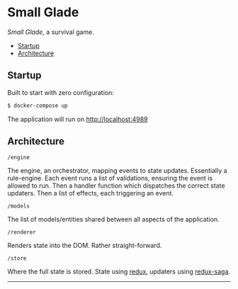 # Small Glade

_Small Glade_, a survival game.

* [Startup][]
* [Architecture][]

## Startup
[Startup]: #startup

Built to start with zero configuration:

```sh
$ docker-compose up
```

The application will run on [http://localhost:4989][]

## Architecture
[Architecture]: #architecture

`/engine`

The engine, an orchestrator, mapping events to state updates. Essentially a rule-engine. Each
event runs a list of validations, ensuring the event is allowed to run. Then a handler function
which dispatches the correct state updaters. Then a list of effects, each triggering an event.

`/models`

The list of models/entities shared between all aspects of the application.

`/renderer`

Renders state into the DOM. Rather straight-forward.

`/store`

Where the full state is stored. State using [redux][], updaters using [redux-saga][].

---

[http://localhost:4989]: http://localhost:4989
[redux]: https://redux.js.org/
[redux-saga]: https://redux-saga.js.org/
